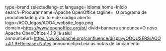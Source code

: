 type=brand
selectedlang=pt
language=Idioma
home=Início
search=Procurar
name=Apache OpenOffice
tagline=  O programa de produtividade gratuito e de código aberto
logo=/AOO_logos/AOO4_website_logo.png
domain=https://www.openoffice.org/pt/
divid=bannera
announce=O novo Apache OpenOffice 4.1.9 já saiu!
announceurl=https://cwiki.apache.org/confluence/display/OOOUSERS/AOO+4.1.9+Release+Notes
announcetip=Leia as notas de lançamento
~~~~~~
